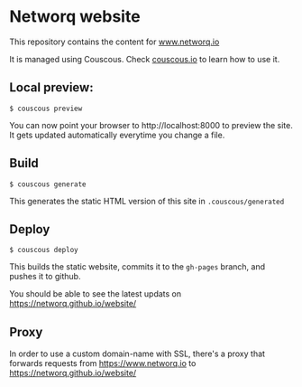 Networq website
===============

This repository contains the content for www.networq.io

It is managed using Couscous. Check [couscous.io](https://couscous.io) to learn how to use it.

## Local preview:

    $ couscous preview

You can now point your browser to http://localhost:8000 to preview the site. It gets updated automatically everytime you change a file.

## Build

    $ couscous generate

This generates the static HTML version of this site in `.couscous/generated`

## Deploy

    $ couscous deploy

This builds the static website, commits it to the `gh-pages` branch, and pushes it to github.

You should be able to see the latest updats on https://networq.github.io/website/

## Proxy

In order to use a custom domain-name with SSL, there's a proxy that forwards requests from https://www.networq.io to https://networq.github.io/website/

